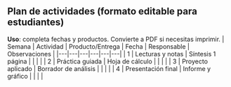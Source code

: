 ## Plan de actividades (formato editable para estudiantes)
**Uso**: completa fechas y productos. Convierte a PDF si necesitas imprimir.
| Semana | Actividad | Producto/Entrega | Fecha | Responsable | Observaciones |
|---|---|---|---|---|---|
| 1 | Lecturas y notas | Síntesis 1 página | | | |
| 2 | Práctica guiada | Hoja de cálculo | | | |
| 3 | Proyecto aplicado | Borrador de análisis | | | |
| 4 | Presentación final | Informe y gráfico | | | |
